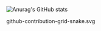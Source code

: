 ![Anurag's GitHub stats](https://github-readme-stats.vercel.app/api?username=danielkaio&show_icons=true&theme=transparent)


github-contribution-grid-snake.svg
